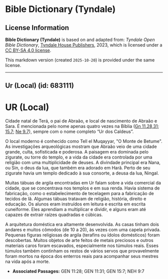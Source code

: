 # Bible Dictionary (Tyndale)

## License Information

**Bible Dictionary (Tyndale)** is based on and adapted from: _Tyndale Open Bible Dictionary_, [Tyndale House Publishers](https://tyndaleopenresources.com/), 2023, which is licensed under a [CC BY-SA 4.0 license](https://creativecommons.org/licenses/by-sa/4.0/legalcode.en).

This markdown version (created `2025-10-20`) is provided under the same license.



--------------------------------

## Ur (Local) (id: 683111)

UR (Local)
==========

Cidade natal de Terá, o pai de Abraão, e local de nascimento de Abraão e Sara. É mencionada pelo nome apenas quatro vezes na Bíblia ([Gn 11\.28,31](https://ref.ly/Gen11:28,Gen11:31); [15\.7](https://ref.ly/Gen15:7); [Ne 9\.7](https://ref.ly/Neh9:7)), sempre com o nome completo “Ur dos Caldeus”.

O local moderno é conhecido como Tell el Muqayyar, "O Monte de Betume". As investigações arqueológicas mostram que Abraão veio de uma cidade grande, culta, sofisticada e poderosa. A paisagem era dominada pelo zigurate, ou torre do templo, e a vida da cidade era controlada por uma religião com uma multiplicidade de deuses. A divindade principal era Nana, ou Sin, o deus da lua, que também era adorado em Harã. Perto de seu zigurate havia um templo dedicado à sua consorte, a deusa da lua, Ningal.

Muitas tábuas de argila encontradas em Ur falam sobre a vida comercial da cidade, que se concentrava nos templos e em sua renda. Havia sistema de fabricação, como o estabelecimento de tecelagem para a fabricação de tecidos de lã. Algumas tábuas tratavam de religião, história, direito e educação. Os alunos eram instruídos em leitura e escrita em escrita cuneiforme. Eles aprendiam a multiplicar e dividir, e alguns eram até capazes de extrair raízes quadradas e cúbicas.

A arquitetura doméstica era altamente desenvolvida. As casas tinham dois andares e muitos cômodos (de 10 a 20\), às vezes com uma capela privada. Pequenas figuras religiosas de argila (terafins ou ídolos domésticos) foram descobertas. Muitos objetos de arte feitos de metais preciosos e outros materiais caros foram escavados, especialmente nos túmulos reais. Esses túmulos também continham os restos de vários servos que provavelmente foram mortos na época dos enterros reais para acompanhar seus mestres na vida após a morte.

* **Associated Passages:** GEN 11:28; GEN 11:31; GEN 15:7; NEH 9:7

